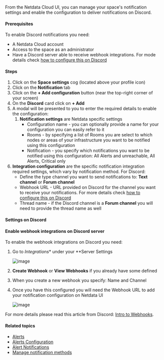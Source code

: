 <!--
title: "Add Discord notification configuration"
sidebar_label: "Add Discord notification configuration"
custom_edit_url: "https://github.com/netdata/netdata/blob/master/docs/cloud/alerts-notifications/add-discord-notification-configuration.md"
sidebar_position: "1"
learn_status: "Published"
learn_topic_type: "Tasks"
learn_rel_path: "Operations/Alerts"
learn_docs_purpose: "Instructions on how to add notification configuration for Discord"
-->

From the Netdata Cloud UI, you can manage your space's notification settings and enable the configuration to deliver notifications on Discord.

#### Prerequisites

To enable Discord notifications you need:

- A Netdata Cloud account
- Access to the space as an administrator
- Have a Discord server able to receive webhook integrations. For mode details check [how to configure this on Discord](#settings-on-discord)

#### Steps

1. Click on the **Space settings** cog (located above your profile icon)
1. Click on the **Notification** tab
1. Click on the **+ Add configuration** button (near the top-right corner of your screen)
1. On the **Discord** card click on **+ Add**
1. A modal will be presented to you to enter the required details to enable the configuration:
   1. **Notification settings** are Netdata specific settings
      - Configuration name - you can optionally provide a name for your configuration  you can easily refer to it
      - Rooms - by specifying a list of Rooms you are select to which nodes or areas of your infrastructure you want to be notified using this configuration
      - Notification - you specify which notifications you want to be notified using this configuration: All Alerts and unreachable, All Alerts, Critical only
1. **Integration configuration** are the specific notification integration required settings, which vary by notification method. For Discord:
      - Define the type channel you want to send notifications to: **Text channel** or **Forum channel**
      - Webhook URL - URL provided on Discord for the channel you want to receive your notifications. For more details check [how to configure this on Discord](#settings-on-discord)
      - Thread name - if the Discord channel is a **Forum channel** you will need to provide the thread name as well

#### Settings on Discord

#### Enable webhook integrations on Discord server

To enable the webhook integrations on Discord you need:
1. Go to *Integrations** under your **Server Settings

   ![image](https://user-images.githubusercontent.com/82235632/214091719-89372894-d67f-4ec5-98d0-57c7d4256ebf.png)

1. **Create Webhook** or **View Webhooks** if you already have some defined
1. When you create a new webhook you specify: Name and Channel
1. Once you have this configured you will need the Webhook URL to add your notification configuration on Netdata UI

   ![image](https://user-images.githubusercontent.com/82235632/214092713-d16389e3-080f-4e1c-b150-c0fccbf4570e.png)

For more details please read this article from Discord: [Intro to Webhooks](https://support.discord.com/hc/en-us/articles/228383668).


#### Related topics

- [Alerts](https://github.com/netdata/netdata/blob/master/docs/concepts/health-monitoring/alerts.md)
- [Alerts Configuration](https://github.com/netdata/netdata/blob/master/health/README.md)
- [Alert Notifications](https://github.com/netdata/netdata/blob/master/docs/cloud/alerts-notifications/notifications.md)
- [Manage notification methods](https://github.com/netdata/netdata/blob/master/docs/cloud/alerts-notifications/manage-notification-methods.md)